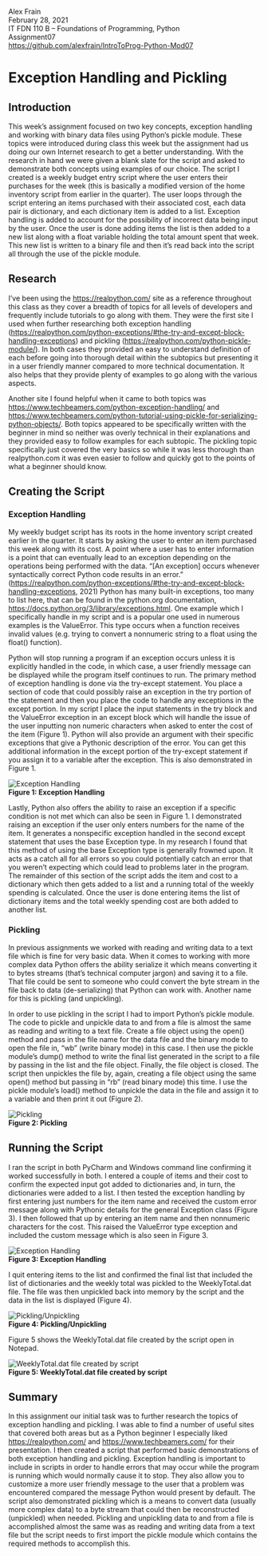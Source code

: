 Alex Frain  
February 28, 2021  
IT FDN 110 B – Foundations of Programming, Python  
Assignment07  
https://github.com/alexfrain/IntroToProg-Python-Mod07

# Exception Handling and Pickling

## Introduction
This week’s assignment focused on two key concepts, exception handling and working with binary data files using Python’s pickle module.  These topics were introduced during class this week but the assignment had us doing our own Internet research to get a better understanding.  With the research in hand we were given a blank slate for the script and asked to demonstrate both concepts using examples of our choice.  The script I created is a weekly budget entry script where the user enters their purchases for the week (this is basically a modified version of the home inventory script from earlier in the quarter).  The user loops through the script entering an items purchased with their associated cost, each data pair is dictionary, and each dictionary item is added to a list.  Exception handling is added to account for the possibility of incorrect data being input by the user.  Once the user is done adding items the list is then added to a new list along with a float variable holding the total amount spent that week.  This new list is written to a binary file and then it’s read back into the script all through the use of the pickle module.

## Research
I’ve been using the https://realpython.com/ site as a reference throughout this class as they cover a breadth of topics for all levels of developers and frequently include tutorials to go along with them.  They were the first site I used when further researching both exception handling (https://realpython.com/python-exceptions/#the-try-and-except-block-handling-exceptions) and pickling (https://realpython.com/python-pickle-module/).  In both cases they provided an easy to understand definition of each before going into thorough detail within the subtopics but presenting it in a user friendly manner compared to more technical documentation.  It also helps that they provide plenty of examples to go along with the various aspects.

Another site I found helpful when it came to both topics was https://www.techbeamers.com/python-exception-handling/ and https://www.techbeamers.com/python-tutorial-using-pickle-for-serializing-python-objects/.  Both topics appeared to be specifically written with the beginner in mind so neither was overly technical in their explanations and they provided easy to follow examples for each subtopic.  The pickling topic specifically just covered the very basics so while it was less thorough than realpython.com it was even easier to follow and quickly got to the points of what a beginner should know.

## Creating the Script
### Exception Handling
My weekly budget script has its roots in the home inventory script created earlier in the quarter.  It starts by asking the user to enter an item purchased this week along with its cost.  A point where a user has to enter information is a point that can eventually lead to an exception depending on the operations being performed with the data.  “[An exception] occurs whenever syntactically correct Python code results in an error.”  (https://realpython.com/python-exceptions/#the-try-and-except-block-handling-exceptions, 2021)  Python has many built-in exceptions, too many to list here, that can be found in the python.org documentation, https://docs.python.org/3/library/exceptions.html.  One example which I specifically handle in my script and is a popular one used in numerous examples is the ValueError.  This type occurs when a function receives invalid values (e.g. trying to convert a nonnumeric string to a float using the float() function).

Python will stop running a program if an exception occurs unless it is explicitly handled in the code, in which case, a user friendly message can be displayed while the program itself continues to run.  The primary method of exception handling is done via the try-except statement.  You place a section of code that could possibly raise an exception in the try portion of the statement and then you place the code to handle any exceptions in the except portion.  In my script I place the input statements in the try block and the ValueError exception in an except block which will handle the issue of the user inputting non numeric characters when asked to enter the cost of the item (Figure 1).  Python will also provide an argument with their specific exceptions that give a Pythonic description of the error.  You can get this additional information in the except portion of the try-except statement if you assign it to a variable after the exception.  This is also demonstrated in Figure 1.

![Exception Handling](Figure1.png "Exception Handling")  
**Figure 1: Exception Handling**

Lastly, Python also offers the ability to raise an exception if a specific condition is not met which can also be seen in Figure 1.  I demonstrated raising an exception if the user only enters numbers for the name of the item.  It generates a nonspecific exception handled in the second except statement that uses the base Exception type.  In my research I found that this method of using the base Exception type is generally frowned upon.  It acts as a catch all for all errors so you could potentially catch an error that you weren’t expecting which could lead to problems later in the program.  The remainder of this section of the script adds the item and cost to a dictionary which then gets added to a list and a running total of the weekly spending is calculated.  Once the user is done entering items the list of dictionary items and the total weekly spending cost are both added to another list.

### Pickling
In previous assignments we worked with reading and writing data to a text file which is fine for very basic data.  When it comes to working with more complex data Python offers the ability serialize it which means converting it to bytes streams (that’s technical computer jargon) and saving it to a file.  That file could be sent to someone who could convert the byte stream in the file back to data (de-serializing) that Python can work with.  Another name for this is pickling (and unpickling).

In order to use pickling in the script I had to import Python’s pickle module.  The code to pickle and unpickle data to and from a file is almost the same as reading and writing to a text file.  Create a file object using the open() method and pass in the file name for the data file and the binary mode to open the file in, “wb” (write binary mode) in this case.  I then use the pickle module’s dump() method to write the final list generated in the script to a file by passing in the list and the file object.  Finally, the file object is closed.  The script then unpickles the file by, again, creating a file object using the same open() method but passing in “rb” (read binary mode) this time.  I use the pickle module’s load() method to unpickle the data in the file and assign it to a variable and then print it out (Figure 2).

![Pickling](Figure2.png "Pickling")  
**Figure 2: Pickling**

## Running the Script
I ran the script in both PyCharm and Windows command line confirming it worked successfully in both.  I entered a couple of items and their cost to confirm the expected input got added to dictionaries and, in turn, the dictionaries were added to a list.  I then tested the exception handling by first entering just numbers for the item name and received the custom error message along with Pythonic details for the general Exception class (Figure 3).  I then followed that up by entering an item name and then nonnumeric characters for the cost.  This raised the ValueError type exception and included the custom message which is also seen in Figure 3.

![Exception Handling](Figure3.png "Exception Handling")  
**Figure 3: Exception Handling**

I quit entering items to the list and confirmed the final list that included the list of dictionaries and the weekly total was pickled to the WeeklyTotal.dat file.  The file was then unpickled back into memory by the script and the data in the list is displayed (Figure 4). 

![Pickling/Unpickling](Figure4.png "Pickling/Unpickling")  
**Figure 4: Pickling/Unpickling**

Figure 5 shows the WeeklyTotal.dat file created by the script open in Notepad.

![WeeklyTotal.dat file created by script](Figure5.png "WeeklyTotal.dat file created by script")  
**Figure 5: WeeklyTotal.dat file created by script**

## Summary
In this assignment our initial task was to further research the topics of exception handling and pickling.  I was able to find a number of useful sites that covered both areas but as a Python beginner I especially liked https://realpython.com/ and https://www.techbeamers.com/ for their presentation.  I then created a script that performed basic demonstrations of both exception handling and pickling.  Exception handling is important to include in scripts in order to handle errors that may occur while the program is running which would normally cause it to stop.  They also allow you to customize a more user friendly message to the user that a problem was encountered compared the message Python would present by default.  The script also demonstrated pickling which is a means to convert data (usually more complex data) to a byte stream that could then be reconstructed (unpickled) when needed.  Pickling and unpickling data to and from a file is accomplished almost the same was as reading and writing data from a text file but the script needs to first import the pickle module which contains the required methods to accomplish this.

